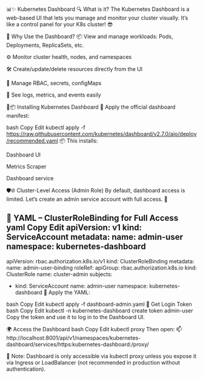 📊✨ Kubernetes Dashboard
🔍 What is it?
The Kubernetes Dashboard is a web-based UI that lets you manage and monitor your cluster visually. It’s like a control panel for your K8s cluster! 😎

🎯 Why Use the Dashboard?
📦 View and manage workloads: Pods, Deployments, ReplicaSets, etc.

⚙️ Monitor cluster health, nodes, and namespaces

🛠️ Create/update/delete resources directly from the UI

🔐 Manage RBAC, secrets, configMaps

🚨 See logs, metrics, and events easily

🚀📦 Installing Kubernetes Dashboard
🔧 Apply the official dashboard manifest:

bash
Copy
Edit
kubectl apply -f https://raw.githubusercontent.com/kubernetes/dashboard/v2.7.0/aio/deploy/recommended.yaml
📦 This installs:

Dashboard UI

Metrics Scraper

Dashboard service

🛡️🌐 Cluster-Level Access (Admin Role)
By default, dashboard access is limited. Let’s create an admin service account with full access. 🔐

📄 YAML – ClusterRoleBinding for Full Access
yaml
Copy
Edit
apiVersion: v1
kind: ServiceAccount
metadata:
  name: admin-user
  namespace: kubernetes-dashboard
---
apiVersion: rbac.authorization.k8s.io/v1
kind: ClusterRoleBinding
metadata:
  name: admin-user-binding
roleRef:
  apiGroup: rbac.authorization.k8s.io
  kind: ClusterRole
  name: cluster-admin
subjects:
- kind: ServiceAccount
  name: admin-user
  namespace: kubernetes-dashboard
🚀 Apply the YAML:

bash
Copy
Edit
kubectl apply -f dashboard-admin.yaml
🔑 Get Login Token
bash
Copy
Edit
kubectl -n kubernetes-dashboard create token admin-user
Copy the token and use it to log in to the Dashboard UI.

🌍 Access the Dashboard
bash
Copy
Edit
kubectl proxy
Then open:
📫 http://localhost:8001/api/v1/namespaces/kubernetes-dashboard/services/https:kubernetes-dashboard:/proxy/

🛑 Note: Dashboard is only accessible via kubectl proxy unless you expose it via Ingress or LoadBalancer (not recommended in production without authentication).

